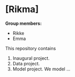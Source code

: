 # \[Rikma\]

**Group members:**
 - Rikke 
 - Emma

This repository contains  
1. Inaugural project. 
2. Data project.
3. Model project. We model ...
